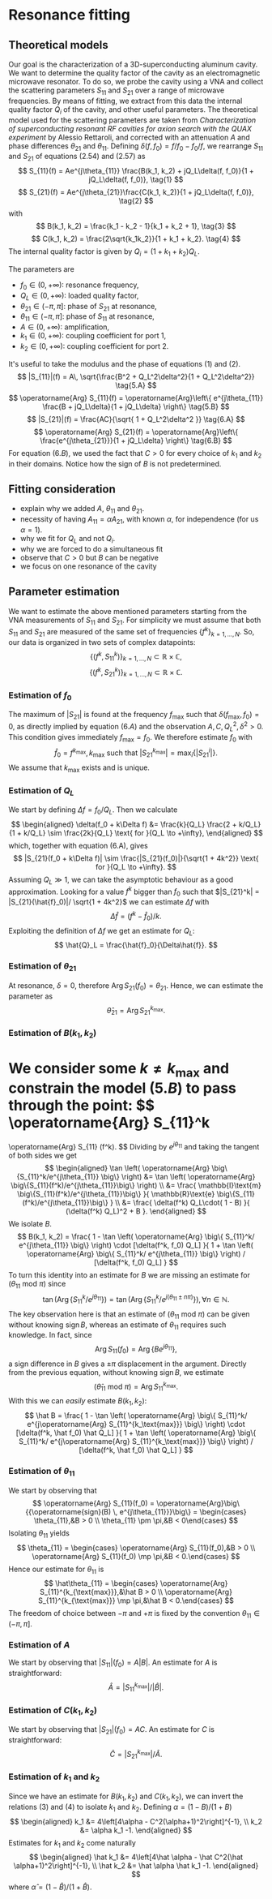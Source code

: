 # Resonance fitting

## Theoretical models
Our goal is the characterization of a 3D-superconducting aluminum cavity. We want to determine the quality factor of the cavity as an electromagnetic microwave resonator. To do so, we probe the cavity using a VNA and collect the scattering parameters $S_{11}$ and $S_{21}$ over a range of microwave frequencies. By means of fitting, we extract from this data the internal quality factor $Q_i$ of the cavity, and other useful parameters. The theoretical model used for the scattering parameters are taken from _Characterization of superconducting resonant RF cavities for axion search with the QUAX experiment_ by Alessio Rettaroli, and corrected with an attenuation $A$ and phase differences $\theta_{21}$ and $\theta_{11}$. Defining ${\delta(f, f_0) = f/f_0 - f_0/f}$, we rearrange $S_{11}$ and $S_{21}$ of equations $(2.54)$ and $(2.57)$ as
$$
S_{11}(f) = Ae^{j\theta_{11}} \frac{B(k_1, k_2) + jQ_L\delta(f, f_0)}{1 + jQ_L\delta(f, f_0)}, \tag{1}
$$
$$
S_{21}(f) = Ae^{j\theta_{21}}\frac{C(k_1, k_2)}{1 + jQ_L\delta(f, f_0)}, \tag{2}
$$
with
$$
B(k_1, k_2) = \frac{k_1 - k_2 - 1}{k_1 + k_2 + 1}, \tag{3}
$$
$$
C(k_1, k_2) = \frac{2\sqrt{k_1k_2}}{1 + k_1 + k_2}. \tag{4}
$$
The internal quality factor is given by $Q_i = (1+k_1+k_2)Q_L$. 

The parameters are
- $f_0 \in (0, +\infty)$: resonance frequency,
- $Q_L \in (0, +\infty)$: loaded quality factor,
- $\theta_{21} \in (-\pi, \pi]$: phase of $S_{21}$ at resonance,
- $\theta_{11} \in (-\pi, \pi]$: phase of $S_{11}$ at resonance,
- $A \in (0, +\infty)$: amplification,
- $k_1 \in (0, +\infty)$: coupling coefficient for port 1,
- $k_2 \in (0, +\infty)$: coupling coefficient for port 2.

It's useful to take the modulus and the phase of equations $(1)$ and $(2)$.
$$
|S_{11}|(f) = A\, \sqrt{\frac{B^2 + Q_L^2\delta^2}{1 + Q_L^2\delta^2}} \tag{5.A}
$$
$$
\operatorname{Arg} S_{11}(f) = \operatorname{Arg}\left\{ e^{j\theta_{11}} \frac{B + jQ_L\delta}{1 + jQ_L\delta} \right\} \tag{5.B}
$$
$$
|S_{21}|(f) = \frac{AC}{\sqrt{ 1 + Q_L^2\delta^2 }} \tag{6.A}
$$
$$
\operatorname{Arg} S_{21}(f) = \operatorname{Arg}\left\{ \frac{e^{j\theta_{21}}}{1 + jQ_L\delta} \right\} \tag{6.B}
$$
For equation $(6.B)$, we used the fact that $C > 0$ for every choice of $k_1$ and $k_2$ in their domains. Notice how the sign of $B$ is not predetermined.

## Fitting consideration
- explain why we added $A$, $\theta_{11}$ and $\theta_{21}$.
- necessity of having $A_{11} = \alpha A_{21}$, with known $\alpha$, for independence (for us $\alpha = 1$).
- why we fit for $Q_L$ and not $Q_i$.
- why we are forced to do a simultaneous fit
- observe that $C > 0$ but $B$ can be negative
- we focus on one resonance of the cavity

## Parameter estimation
We want to estimate the above mentioned parameters starting from the VNA measurements of $S_{11}$ and $S_{21}$. For simplicity we must assume that both $S_{11}$ and $S_{21}$ are measured of the same set of frequencies $\{f^k\}_{k=1,\dots,N}$. So, our data is organized in two sets of complex datapoints:
$$
\{(f^k, S_{11}^k)\}_{k=1,\dots,N} \subset \mathbb{R}\times \mathbb{C},
$$
$$
\{(f^k, S_{21}^k)\}_{k=1,\dots,N} \subset \mathbb{R}\times \mathbb{C}.
$$

### Estimation of $f_0$
The maximum of $|S_{21}|$ is found at the frequency $f_\text{max}$ such that $\delta(f_\text{max}, f_0) = 0$, as directly implied by equation $(6.A)$ and the observation $A,C,Q_L^2,\delta^2>0$. This condition gives immediately $f_\text{max} = f_0$. We therefore estimate $f_0$ with
$$
\hat f_0 = f^{k_\text{max}},\, k_\text{max}\text{ such that }|S^{k_\text{max}}_{21}| = \max_i \{|S^i_{21}|\}.
$$
We assume that $k_\text{max}$ exists and is unique.

### Estimation of $Q_L$
We start by defining $\Delta f = f_0/Q_L$. Then we calculate
$$
\begin{aligned}
\delta(f_0 + k\Delta f) &= \frac{k}{Q_L} \frac{2 + k/Q_L}{1 + k/Q_L} \sim \frac{2k}{Q_L} \text{ for }{Q_L \to +\infty},
\end{aligned}
$$
which, together with equation (6.A), gives
$$
|S_{21}(f_0 + k\Delta f)| \sim \frac{|S_{21}(f_0)|}{\sqrt{1 + 4k^2}} \text{ for }{Q_L \to +\infty}.
$$
Assuming $Q_L \gg 1$, we can take the asymptotic behaviour as a good approximation. 
Looking for a value $f^k$ bigger than $f_0$ such that $|S_{21}^k| = |S_{21}(\hat{f}_0)|/ \sqrt{1 + 4k^2}$ we can estimate $\Delta f$ with
$$
\Delta \hat{f} = (f^k - \hat{f}_0)/k.
$$
Exploiting the definition of $\Delta f$ we get an estimate for $Q_L$:
$$
\hat{Q}_L = \frac{\hat{f}_0}{\Delta\hat{f}}.
$$

### Estimation of $\theta_{21}$
At resonance, $\delta = 0$, therefore $\operatorname{Arg}S_{21}(f_0) = \theta_{21}$.
Hence, we can estimate the parameter as
$$
\hat{\theta}_{21} = \operatorname{Arg}S_{21}^{k_\text{max}}.
$$

### Estimation of $B(k_1, k_2)$
We consider some $k \neq k_\text{max}$ and constrain the model $(5.B)$ to pass through the point:
$$
\operatorname{Arg} S_{11}^k
= 
\operatorname{Arg} S_{11} (f^k). 
$$ 
Dividing by $e^{j\theta_{11}}$ and taking the tangent of both sides we get
$$
\begin{aligned}
\tan \left( 
    \operatorname{Arg} \big\{S_{11}^k/e^{j\theta_{11}} \big\} 
\right)
&= \tan \left( 
    \operatorname{Arg} \big\{S_{11}(f^k)/e^{j\theta_{11}}\big\} 
\right) \\
&= \frac{
    \mathbb{I}\text{m} \big\{S_{11}(f^k)/e^{j\theta_{11}}\big\}
}{
    \mathbb{R}\text{e} \big\{S_{11}(f^k)/e^{j\theta_{11}}\big\}
} \\
&= \frac{
    \delta(f^k) Q_L\cdot( 1 - B)
}{
    (\delta(f^k) Q_L)^2 + B
}.
\end{aligned}
$$
We isolate $B$.
$$
B(k_1, k_2) = \frac{
    1 - \tan \left( 
    \operatorname{Arg} \big\{ S_{11}^k/ e^{j\theta_{11}} \big\} 
\right) \cdot [\delta(f^k, f_0) Q_L]
}{
    1 + \tan \left( 
    \operatorname{Arg} \big\{ S_{11}^k/ e^{j\theta_{11}} \big\} 
\right) / [\delta(f^k, f_0) Q_L]
}
$$
To turn this identity into an estimate for $B$ we are missing an estimate for $(\theta_{11} \text{ mod } \pi)$ since
$$
\tan\left( \operatorname{Arg} \big\{ S_{11}^k/ e^{j\theta_{11}} \big\}\right) = 
\tan\left( \operatorname{Arg} \big\{ S_{11}^k/ e^{j(\theta_{11}\pm n\pi)} \big\}\right),\, \forall n \in \mathbb{N}.
$$
The key observation here is that an estimate of $(\theta_{11} \text{ mod } \pi)$ can be given without knowing $\operatorname{sign} B$, whereas an estimate of $\theta_{11}$ requires such knowledge. In fact, since
$$
\operatorname{Arg} S_{11}(f_0) = \operatorname{Arg}\big\{{Be^{j\theta_{11}}}\big\},
$$
a sign difference in $B$ gives a $\pm\pi$ displacement in the argument. Directly from the previous equation, without knowing $\operatorname{sign}B$, we estimate
$$
(\hat\theta_{11} \text{ mod } \pi) = \operatorname{Arg} S_{11}^{k_\text{max}}.
$$
With this we can _easily_ estimate $B(k_1, k_2)$:
$$
\hat B = \frac{
    1 - \tan \left( 
    \operatorname{Arg} \big\{ S_{11}^k/ e^{j\operatorname{Arg} S_{11}^{k_\text{max}}} \big\} 
\right) \cdot [\delta(f^k, \hat f_0) \hat Q_L]
}{
    1 + \tan \left( 
    \operatorname{Arg} \big\{ S_{11}^k/ e^{j\operatorname{Arg} S_{11}^{k_\text{max}}} \big\} 
\right) / [\delta(f^k, \hat f_0) \hat Q_L]
}
$$

### Estimation of $\theta_{11}$
We start by observing that
$$
\operatorname{Arg} S_{11}(f_0) = \operatorname{Arg}\big\{{\operatorname{sign}(B) \, e^{j\theta_{11}}}\big\} = \begin{cases} \theta_{11},&B > 0 \\ \theta_{11} \pm \pi,&B < 0\end{cases}
$$
Isolating $\theta_{11}$ yields
$$
\theta_{11} = \begin{cases} \operatorname{Arg} S_{11}(f_0),&B > 0 \\ \operatorname{Arg} S_{11}(f_0) \mp \pi,&B < 0.\end{cases}
$$
Hence our estimate for $\theta_{11}$ is 
$$
\hat\theta_{11} = \begin{cases} \operatorname{Arg} S_{11}^{k_{\text{max}}},&\hat B > 0 \\ \operatorname{Arg} S_{11}^{k_{\text{max}}} \mp \pi,&\hat B < 0.\end{cases}
$$
The freedom of choice between $-\pi$ and $+\pi$ is fixed by the convention ${\theta_{11} \in (-\pi, \pi]}$. 

### Estimation of $A$
We start by observing that $|S_{11}|(f_0) = A|B|$.
An estimate for $A$ is straightforward:
$$
\hat A = {|S_{11}^{k_\text{max}}|}/{|\hat B|}.
$$

### Estimation of $C(k_1, k_2)$
We start by observing that $|S_{21}|(f_0) = AC$.
An estimate for $C$ is straightforward:
$$
\hat C = {|S_{21}^{k_\text{max}}|}/{\hat A}.
$$

### Estimation of $k_1$ and $k_2$
Since we have an estimate for $B(k_1, k_2)$ and $C(k_1, k_2)$, we can invert the relations $(3)$ and $(4)$ to isolate $k_1$ and $k_2$. Defining $\alpha = (1-B) / (1+B)$
$$
\begin{aligned}
k_1 &= 4\left[4\alpha - C^2(\alpha+1)^2\right]^{-1}, \\
k_2 &= \alpha k_1 -1.
\end{aligned}
$$
Estimates for $k_1$ and $k_2$ come naturally
$$
\begin{aligned}
\hat k_1 &= 4\left[4\hat \alpha - \hat C^2(\hat \alpha+1)^2\right]^{-1}, \\
\hat k_2 &= \hat \alpha \hat k_1 -1.
\end{aligned}
$$
where $\hat \alpha = (1-\hat B) / (1+\hat B)$.


